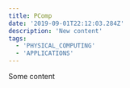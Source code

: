 ```yaml
---
title: PComp
date: '2019-09-01T22:12:03.284Z'
description: 'New content'
tags:
  - 'PHYSICAL_COMPUTING'
  - 'APPLICATIONS'
---
```


Some content
